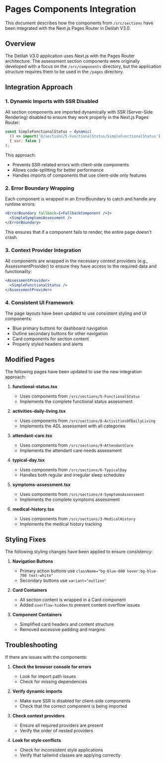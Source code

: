 # Pages Components Integration

This document describes how the components from `/src/sections` have been integrated with the Next.js Pages Router in Delilah V3.0.

## Overview

The Delilah V3.0 application uses Next.js with the Pages Router architecture. The assessment section components were originally developed with a focus on the `/src/components` directory, but the application structure requires them to be used in the `/pages` directory.

## Integration Approach

### 1. Dynamic Imports with SSR Disabled

All section components are imported dynamically with SSR (Server-Side Rendering) disabled to ensure they work properly in the Next.js Pages Router:

```jsx
const SimpleFunctionalStatus = dynamic(
  () => import('@/sections/5-FunctionalStatus/SimpleFunctionalStatus'),
  { ssr: false }
);
```

This approach:
- Prevents SSR-related errors with client-side components
- Allows code-splitting for better performance
- Handles imports of components that use client-side only features

### 2. Error Boundary Wrapping

Each component is wrapped in an ErrorBoundary to catch and handle any runtime errors:

```jsx
<ErrorBoundary fallback={<FallbackComponent />}>
  <SimpleSymptomsAssessment />
</ErrorBoundary>
```

This ensures that if a component fails to render, the entire page doesn't crash.

### 3. Context Provider Integration

All components are wrapped in the necessary context providers (e.g., AssessmentProvider) to ensure they have access to the required data and functionality:

```jsx
<AssessmentProvider>
  <SimpleFunctionalStatus />
</AssessmentProvider>
```

### 4. Consistent UI Framework

The page layouts have been updated to use consistent styling and UI components:

- Blue primary buttons for dashboard navigation
- Outline secondary buttons for other navigation
- Card components for section content
- Properly styled headers and alerts

## Modified Pages

The following pages have been updated to use the new integration approach:

1. **functional-status.tsx**
   - Uses components from `/src/sections/5-FunctionalStatus`
   - Implements the complete functional status assessment

2. **activities-daily-living.tsx**
   - Uses components from `/src/sections/8-ActivitiesOfDailyLiving`
   - Implements the ADL assessment with all categories

3. **attendant-care.tsx**
   - Uses components from `/src/sections/9-AttendantCare`
   - Implements the attendant care needs assessment

4. **typical-day.tsx**
   - Uses components from `/src/sections/6-TypicalDay`
   - Handles both regular and irregular sleep schedules

5. **symptoms-assessment.tsx**
   - Uses components from `/src/sections/4-SymptomsAssessment`
   - Implements the complete symptoms assessment

6. **medical-history.tsx**
   - Uses components from `/src/sections/3-MedicalHistory`
   - Implements the medical history tracking

## Styling Fixes

The following styling changes have been applied to ensure consistency:

1. **Navigation Buttons**
   - Primary action buttons use `className="bg-blue-600 hover:bg-blue-700 text-white"`
   - Secondary buttons use `variant="outline"`

2. **Card Containers**
   - All section content is wrapped in a Card component
   - Added `overflow-hidden` to prevent content overflow issues

3. **Component Containers**
   - Simplified card headers and content structure
   - Removed excessive padding and margins

## Troubleshooting

If there are issues with the components:

1. **Check the browser console for errors**
   - Look for import path issues
   - Check for missing dependencies

2. **Verify dynamic imports**
   - Make sure SSR is disabled for client-side components
   - Check that the correct component is being imported

3. **Check context providers**
   - Ensure all required providers are present
   - Verify the order of nested providers

4. **Look for style conflicts**
   - Check for inconsistent style applications
   - Verify that tailwind classes are applying correctly